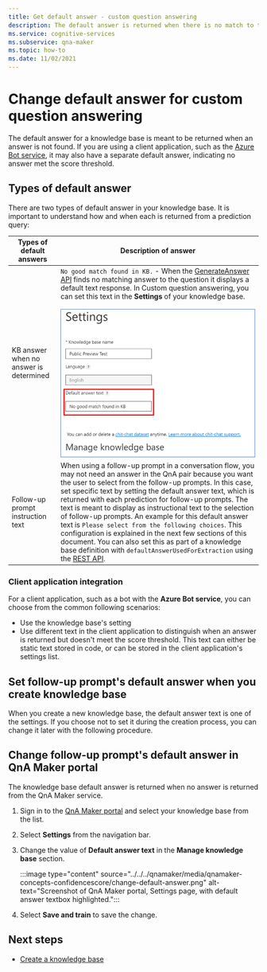 ```yaml
---
title: Get default answer - custom question answering
description: The default answer is returned when there is no match to the question. You may want to change the default answer from the standard default answer in custom question answering.
ms.service: cognitive-services
ms.subservice: qna-maker
ms.topic: how-to
ms.date: 11/02/2021
---
```


# Change default answer for custom question answering

The default answer for a knowledge base is meant to be returned when an answer is not found. If you are using a client application, such as the [Azure Bot service](/azure/bot-service/bot-builder-howto-qna), it may also have a separate default answer, indicating no answer met the score threshold.

## Types of default answer

There are two types of default answer in your knowledge base. It is important to understand how and when each is returned from a prediction query:

|Types of default answers|Description of answer|
|--|--|
|KB answer when no answer is determined|`No good match found in KB.` - When the [GenerateAnswer API](/rest/api/cognitiveservices/qnamakerruntime/runtime/generateanswer) finds no matching answer to the question it displays a default text response. In Custom question answering, you can set this text in the **Settings** of your knowledge base. <br><br> ![QnA Maker managed (Preview) set default answer](../../../qnamaker/media/qnamaker-how-change-default-answer/qnamaker-v2-change-default-answer.png)|
|Follow-up prompt instruction text|When using a follow-up prompt in a conversation flow, you may not need an answer in the QnA pair because you want the user to select from the follow-up prompts. In this case, set specific text by setting the default answer text, which is returned with each prediction for follow-up prompts. The text is meant to display as instructional text to the selection of follow-up prompts. An example for this default answer text is `Please select from the following choices`. This configuration is explained in the next few sections of this document. You can also set this as part of a knowledge base definition with `defaultAnswerUsedForExtraction` using the [REST API](/rest/api/cognitiveservices/qnamaker/knowledgebase/create).|

### Client application integration

For a client application, such as a bot with the **Azure Bot service**, you can choose from the common following scenarios:

* Use the knowledge base's setting
* Use different text in the client application to distinguish when an answer is returned but doesn't meet the score threshold. This text can either be static text stored in code, or can be stored in the client application's settings list.

## Set follow-up prompt's default answer when you create knowledge base

When you create a new knowledge base, the default answer text is one of the settings. If you choose not to set it during the creation process, you can change it later with the following procedure.

## Change follow-up prompt's default answer in QnA Maker portal

The knowledge base default answer is returned when no answer is returned from the QnA Maker service.

1. Sign in to the [QnA Maker portal](https://www.qnamaker.ai/) and select your knowledge base from the list.
1. Select **Settings** from the navigation bar.
1. Change the value of **Default answer text** in the **Manage knowledge base** section.

    :::image type="content" source="../../../qnamaker/media/qnamaker-concepts-confidencescore/change-default-answer.png" alt-text="Screenshot of QnA Maker portal, Settings page, with default answer textbox highlighted.":::

1. Select **Save and train** to save the change.

## Next steps

* [Create a knowledge base](../../../qnamaker/How-to/manage-knowledge-bases.md)
